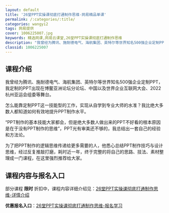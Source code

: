 ```yaml
---
layout: default
title: '26堂PPT实操课彻底打通制作思维-网易精品单课'
permalink: /:categories/:title/
categories: wangyi2
tags: 网易提供
cover: 1006225007.jpg
keywords: 精选网课,网易云课堂,26堂PPT实操课彻底打通制作思维
description: "我曾经为腾讯、施耐德电气、海航集团、英特尔等世界知名500强企业定制PPT，我定制的PPT出现在博鳌亚洲论坛分论坛、中国以及世界企业互联网大会、2022杭州亚运会组委等舞台。怎么能靠定制PP"
classid: 1006225007
---
```


## 课程介绍

我曾经为腾讯、施耐德电气、海航集团、英特尔等世界知名500强企业定制PPT，我定制的PPT出现在博鳌亚洲论坛分论坛、中国以及世界企业互联网大会、2022杭州亚运会组委等舞台。

怎么能靠定制PPT这一技能型的工作，实现从自学到专业大师的水准？我比绝大多数人都知道如何有效地提升PPT制作水平。

“PPT制作的基本技能大家都会，但是绝大多数人做出来的PPT不好看的根本原因是在于没有PPT制作的思维”，PPT光有审美还不够的，我总结出一套自己的经验和方法论。

为了把PPT制作的逻辑思维传递给更多需要的人，他悉心总结PPT制作技巧与设计思维，经过反复推敲打磨，耗时近一年，终于完整的将自己的思路、技法、素材整理成一门课程，在这里强烈推荐给大家。

## 课程内容与报名入口

部分课程 **限时** 折扣中，课程内容详细介绍见：[26堂PPT实操课彻底打通制作思维-详情介绍](https://study.163.com/course/introduction/1006225007.htm?share=1&shareId=1025206652&utm_campaign=share&utm_medium=iphoneShare&utm_source=&utm_u=1025206652)

**优惠报名入口**：[26堂PPT实操课彻底打通制作思维-报名学习](https://study.163.com/course/introduction/1006225007.htm?share=1&shareId=1025206652&utm_campaign=share&utm_medium=iphoneShare&utm_source=&utm_u=1025206652)

